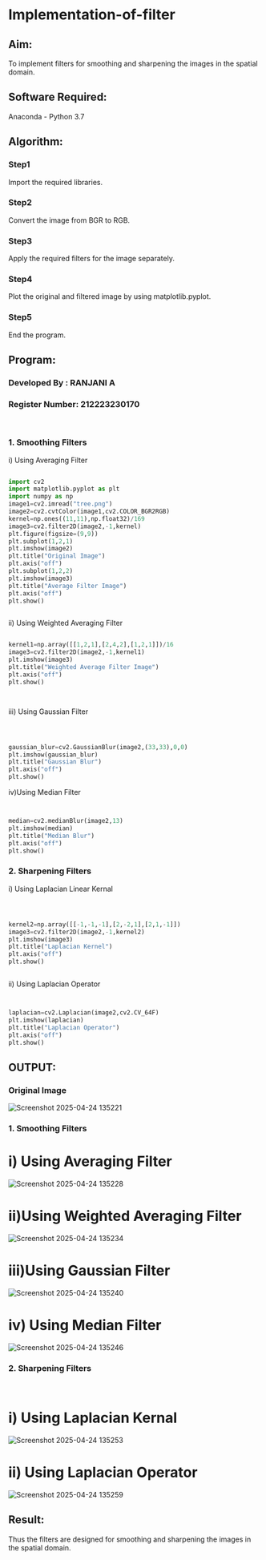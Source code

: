 # Implementation-of-filter
## Aim:
To implement filters for smoothing and sharpening the images in the spatial domain.

## Software Required:
Anaconda - Python 3.7

## Algorithm:
### Step1
Import the required libraries.


### Step2
Convert the image from BGR to RGB.


### Step3
Apply the required filters for the image separately.


### Step4
Plot the original and filtered image by using matplotlib.pyplot.


### Step5
End the program.


## Program:
### Developed By   : RANJANI A
### Register Number: 212223230170
</br>

### 1. Smoothing Filters

i) Using Averaging Filter
```Python

import cv2
import matplotlib.pyplot as plt
import numpy as np
image1=cv2.imread("tree.png")
image2=cv2.cvtColor(image1,cv2.COLOR_BGR2RGB)
kernel=np.ones((11,11),np.float32)/169
image3=cv2.filter2D(image2,-1,kernel)
plt.figure(figsize=(9,9))
plt.subplot(1,2,1)
plt.imshow(image2)
plt.title("Original Image")
plt.axis("off")
plt.subplot(1,2,2)
plt.imshow(image3)
plt.title("Average Filter Image")
plt.axis("off")
plt.show()



```
ii) Using Weighted Averaging Filter
```Python

kernel1=np.array([[1,2,1],[2,4,2],[1,2,1]])/16
image3=cv2.filter2D(image2,-1,kernel1)
plt.imshow(image3)
plt.title("Weighted Average Filter Image")
plt.axis("off")
plt.show()




```
iii) Using Gaussian Filter
```Python



gaussian_blur=cv2.GaussianBlur(image2,(33,33),0,0)
plt.imshow(gaussian_blur)
plt.title("Gaussian Blur")
plt.axis("off")
plt.show()


```
iv)Using Median Filter
```Python


median=cv2.medianBlur(image2,13)
plt.imshow(median)
plt.title("Median Blur")
plt.axis("off")
plt.show()


```

### 2. Sharpening Filters
i) Using Laplacian Linear Kernal
```Python



kernel2=np.array([[-1,-1,-1],[2,-2,1],[2,1,-1]])
image3=cv2.filter2D(image2,-1,kernel2)
plt.imshow(image3)
plt.title("Laplacian Kernel")
plt.axis("off")
plt.show()



```
ii) Using Laplacian Operator
```Python


laplacian=cv2.Laplacian(image2,cv2.CV_64F)
plt.imshow(laplacian)
plt.title("Laplacian Operator")
plt.axis("off")
plt.show()


```

## OUTPUT:
### Original Image

![Screenshot 2025-04-24 135221](https://github.com/user-attachments/assets/b78e1795-3e84-4247-b043-2ccb19613475)

### 1. Smoothing Filters

# i) Using Averaging Filter
![Screenshot 2025-04-24 135228](https://github.com/user-attachments/assets/06eb4c94-b8b0-4b3d-8e02-18978c46feea)


# ii)Using Weighted Averaging Filter

![Screenshot 2025-04-24 135234](https://github.com/user-attachments/assets/c6cdf2bc-0405-41c7-9296-5d7e5750facf)

# iii)Using Gaussian Filter
![Screenshot 2025-04-24 135240](https://github.com/user-attachments/assets/864d71f4-975b-4a36-a834-10d8a23fb7da)


# iv) Using Median Filter
![Screenshot 2025-04-24 135246](https://github.com/user-attachments/assets/b11bdfd8-4489-43fd-b4dd-2dd6b2700720)


### 2. Sharpening Filters
</br>

# i) Using Laplacian Kernal

![Screenshot 2025-04-24 135253](https://github.com/user-attachments/assets/2a74c58b-2d50-4cf2-9597-6495d663b8b1)

# ii) Using Laplacian Operator

![Screenshot 2025-04-24 135259](https://github.com/user-attachments/assets/269c5f4d-61c1-4ce9-9a4e-f39634bf9f11)

## Result:
Thus the filters are designed for smoothing and sharpening the images in the spatial domain.
